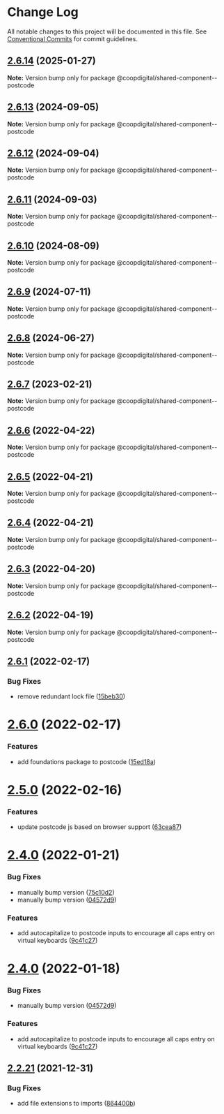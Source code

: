 # Change Log

All notable changes to this project will be documented in this file.
See [Conventional Commits](https://conventionalcommits.org) for commit guidelines.

## [2.6.14](https://github.com/coopdigital/coop-frontend/compare/@coopdigital/shared-component--postcode@2.6.13...@coopdigital/shared-component--postcode@2.6.14) (2025-01-27)

**Note:** Version bump only for package @coopdigital/shared-component--postcode





## [2.6.13](https://github.com/coopdigital/coop-frontend/compare/@coopdigital/shared-component--postcode@2.6.12...@coopdigital/shared-component--postcode@2.6.13) (2024-09-05)

**Note:** Version bump only for package @coopdigital/shared-component--postcode





## [2.6.12](https://github.com/coopdigital/coop-frontend/compare/@coopdigital/shared-component--postcode@2.6.11...@coopdigital/shared-component--postcode@2.6.12) (2024-09-04)

**Note:** Version bump only for package @coopdigital/shared-component--postcode





## [2.6.11](https://github.com/coopdigital/coop-frontend/compare/@coopdigital/shared-component--postcode@2.6.10...@coopdigital/shared-component--postcode@2.6.11) (2024-09-03)

**Note:** Version bump only for package @coopdigital/shared-component--postcode





## [2.6.10](https://github.com/coopdigital/coop-frontend/compare/@coopdigital/shared-component--postcode@2.6.9...@coopdigital/shared-component--postcode@2.6.10) (2024-08-09)

**Note:** Version bump only for package @coopdigital/shared-component--postcode





## [2.6.9](https://github.com/coopdigital/coop-frontend/compare/@coopdigital/shared-component--postcode@2.6.8...@coopdigital/shared-component--postcode@2.6.9) (2024-07-11)

**Note:** Version bump only for package @coopdigital/shared-component--postcode





## [2.6.8](https://github.com/coopdigital/coop-frontend/compare/@coopdigital/shared-component--postcode@2.6.7...@coopdigital/shared-component--postcode@2.6.8) (2024-06-27)

**Note:** Version bump only for package @coopdigital/shared-component--postcode





## [2.6.7](https://github.com/coopdigital/coop-frontend/compare/@coopdigital/shared-component--postcode@2.6.6...@coopdigital/shared-component--postcode@2.6.7) (2023-02-21)

**Note:** Version bump only for package @coopdigital/shared-component--postcode





## [2.6.6](https://github.com/coopdigital/coop-frontend/compare/@coopdigital/shared-component--postcode@2.6.5...@coopdigital/shared-component--postcode@2.6.6) (2022-04-22)

**Note:** Version bump only for package @coopdigital/shared-component--postcode





## [2.6.5](https://github.com/coopdigital/coop-frontend/compare/@coopdigital/shared-component--postcode@2.6.4...@coopdigital/shared-component--postcode@2.6.5) (2022-04-21)

**Note:** Version bump only for package @coopdigital/shared-component--postcode





## [2.6.4](https://github.com/coopdigital/coop-frontend/compare/@coopdigital/shared-component--postcode@2.6.3...@coopdigital/shared-component--postcode@2.6.4) (2022-04-21)

**Note:** Version bump only for package @coopdigital/shared-component--postcode





## [2.6.3](https://github.com/coopdigital/coop-frontend/compare/@coopdigital/shared-component--postcode@2.6.2...@coopdigital/shared-component--postcode@2.6.3) (2022-04-20)

**Note:** Version bump only for package @coopdigital/shared-component--postcode





## [2.6.2](https://github.com/coopdigital/coop-frontend/compare/@coopdigital/shared-component--postcode@2.6.1...@coopdigital/shared-component--postcode@2.6.2) (2022-04-19)

**Note:** Version bump only for package @coopdigital/shared-component--postcode





## [2.6.1](https://github.com/coopdigital/coop-frontend/compare/@coopdigital/shared-component--postcode@2.6.0...@coopdigital/shared-component--postcode@2.6.1) (2022-02-17)


### Bug Fixes

* remove redundant lock file ([15beb30](https://github.com/coopdigital/coop-frontend/commit/15beb308b22983e6151cd28df99ff70359534cd4))





# [2.6.0](https://github.com/coopdigital/coop-frontend/compare/@coopdigital/shared-component--postcode@2.5.0...@coopdigital/shared-component--postcode@2.6.0) (2022-02-17)


### Features

* add foundations package to postcode ([15ed18a](https://github.com/coopdigital/coop-frontend/commit/15ed18afcaa392941fbbb3bc679ed9e96234ee4f))





# [2.5.0](https://github.com/coopdigital/coop-frontend/compare/@coopdigital/shared-component--postcode@2.4.0...@coopdigital/shared-component--postcode@2.5.0) (2022-02-16)


### Features

* update postcode js based on browser support ([63cea87](https://github.com/coopdigital/coop-frontend/commit/63cea87fe696daa92fd579371dbab4e512310111))





# [2.4.0](https://github.com/coopdigital/coop-frontend/compare/@coopdigital/shared-component--postcode@2.2.21...@coopdigital/shared-component--postcode@2.4.0) (2022-01-21)


### Bug Fixes

* manually bump version ([75c10d2](https://github.com/coopdigital/coop-frontend/commit/75c10d2d1032d18d468c4ee8a0f6a43ea101623b))
* manually bump version ([04572d9](https://github.com/coopdigital/coop-frontend/commit/04572d9cb12fbc23c3f89509d3550a0be921c4b7))


### Features

* add autocapitalize to postcode inputs to encourage all caps entry on virtual keyboards ([9c41c27](https://github.com/coopdigital/coop-frontend/commit/9c41c27c586944f9d593ed1169d8aa55194d7a97))





# [2.4.0](https://github.com/coopdigital/coop-frontend/compare/@coopdigital/shared-component--postcode@2.2.21...@coopdigital/shared-component--postcode@2.4.0) (2022-01-18)


### Bug Fixes

* manually bump version ([04572d9](https://github.com/coopdigital/coop-frontend/commit/04572d9cb12fbc23c3f89509d3550a0be921c4b7))


### Features

* add autocapitalize to postcode inputs to encourage all caps entry on virtual keyboards ([9c41c27](https://github.com/coopdigital/coop-frontend/commit/9c41c27c586944f9d593ed1169d8aa55194d7a97))





## [2.2.21](https://github.com/coopdigital/coop-frontend/compare/@coopdigital/shared-component--postcode@2.2.20...@coopdigital/shared-component--postcode@2.2.21) (2021-12-31)


### Bug Fixes

* add file extensions to imports ([864400b](https://github.com/coopdigital/coop-frontend/commit/864400b47670a8103c7f04a7ef8fbb013a13891e))
